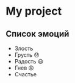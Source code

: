 # My project
## Список эмоций
* Злость
* Грусть :disappointed:
* Радость :smiley:
* Гнев :rage:
* Счастье
